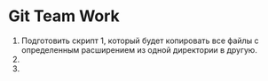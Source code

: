 # Git Team Work
1. Подготовить скрипт 1, который будет копировать все файлы с определенным расширением из одной директории в другую.
2. 
3.
